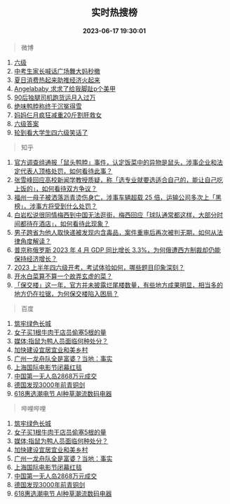 <div align="center"><h2>实时热搜榜</h2><h4>2023-06-17 19:30:01</h4></div>

> 微博  

1. [六级](https://s.weibo.com/weibo?q=%E5%85%AD%E7%BA%A7&t=31&band_rank=1&Refer=top)<br />
2. [中考生家长喊话广场舞大妈秒撤](https://s.weibo.com/weibo?q=%23%E4%B8%AD%E8%80%83%E7%94%9F%E5%AE%B6%E9%95%BF%E5%96%8A%E8%AF%9D%E5%B9%BF%E5%9C%BA%E8%88%9E%E5%A4%A7%E5%A6%88%E7%A7%92%E6%92%A4%23&t=31&band_rank=2&Refer=top)<br />
3. [夏日消费热起来助推经济火起来](https://s.weibo.com/weibo?q=%23%E5%A4%8F%E6%97%A5%E6%B6%88%E8%B4%B9%E7%83%AD%E8%B5%B7%E6%9D%A5%E5%8A%A9%E6%8E%A8%E7%BB%8F%E6%B5%8E%E7%81%AB%E8%B5%B7%E6%9D%A5%23&t=31&band_rank=3&Refer=top)<br />
4. [Angelababy 求求了给我脚趾p个美甲](https://s.weibo.com/weibo?q=Angelababy%20%E6%B1%82%E6%B1%82%E4%BA%86%E7%BB%99%E6%88%91%E8%84%9A%E8%B6%BEp%E4%B8%AA%E7%BE%8E%E7%94%B2&t=31&band_rank=4&Refer=top)<br />
5. [90后独腿司机跑货运月入过万](https://s.weibo.com/weibo?q=%2390%E5%90%8E%E7%8B%AC%E8%85%BF%E5%8F%B8%E6%9C%BA%E8%B7%91%E8%B4%A7%E8%BF%90%E6%9C%88%E5%85%A5%E8%BF%87%E4%B8%87%23&t=31&band_rank=5&Refer=top)<br />
6. [绝味鸭脖称终于沉冤得雪](https://s.weibo.com/weibo?q=%23%E7%BB%9D%E5%91%B3%E9%B8%AD%E8%84%96%E7%A7%B0%E7%BB%88%E4%BA%8E%E6%B2%89%E5%86%A4%E5%BE%97%E9%9B%AA%23&t=31&band_rank=6&Refer=top)<br />
7. [妈妈仨月疯狂减重20斤割肝救女](https://s.weibo.com/weibo?q=%23%E5%A6%88%E5%A6%88%E4%BB%A8%E6%9C%88%E7%96%AF%E7%8B%82%E5%87%8F%E9%87%8D20%E6%96%A4%E5%89%B2%E8%82%9D%E6%95%91%E5%A5%B3%23&t=31&band_rank=7&Refer=top)<br />
8. [六级答案](https://s.weibo.com/weibo?q=%E5%85%AD%E7%BA%A7%E7%AD%94%E6%A1%88&t=31&band_rank=8&Refer=top)<br />
9. [轮到看大学生四六级笑话了](https://s.weibo.com/weibo?q=%E8%BD%AE%E5%88%B0%E7%9C%8B%E5%A4%A7%E5%AD%A6%E7%94%9F%E5%9B%9B%E5%85%AD%E7%BA%A7%E7%AC%91%E8%AF%9D%E4%BA%86&t=31&band_rank=9&Refer=top)<br />

> 知乎  

1. [官方调查组通报「鼠头鸭脖」事件，认定饭菜中的异物是鼠头，涉事企业和法定代表人顶格处罚，如何看待此事？](https://www.zhihu.com/question/607131041)<br />
2. [张雪峰回应高校新闻学教授质疑，称「选专业就要选适合自己的，能让自己吃上饭的」，如何看待双方争议？](https://www.zhihu.com/question/606983081)<br />
3. [福州一母子被洒落沥青烫伤身亡，涉事车辆超载 25 倍，运输公司多次上「黑榜」，涉事方将受到什么处罚？](https://www.zhihu.com/question/607112600)<br />
4. [白岩松说很同情梅西到中国无法逛街，梅西回应「球队通常都这样，大部分时间都待在酒店」，如何看待此现象？](https://www.zhihu.com/question/607002376)<br />
5. [男子跨省为他人取快递被发现内含毒品，案件重审后再次被判无期，如何从法律角度解读？](https://www.zhihu.com/question/607104424)<br />
6. [普京称俄罗斯 2023 年 4 月 GDP 同比增长 3.3%，为何俄遭西方制裁却仍能保持经济增长？](https://www.zhihu.com/question/607051685)<br />
7. [2023 上半年四六级开考，考试体验如何，哪些题目印象深刻？](https://www.zhihu.com/question/607122232)<br />
8. [开水白菜算不算一个故弄玄虚的菜？](https://www.zhihu.com/question/487255017)<br />
9. [「保交楼」这一年，官方并未披露烂尾楼数量，有些地方成果明显，相当多的地方仍在拉锯，为何保交楼陷入困局？](https://www.zhihu.com/question/607125175)<br />

> 百度  

1. [筑牢绿色长城](https://www.baidu.com/s?wd=%E7%AD%91%E7%89%A2%E7%BB%BF%E8%89%B2%E9%95%BF%E5%9F%8E&sa=fyb_news&rsv_dl=fyb_news)<br />
2. [女子买1根牛肉干店员偷塞5根的量](https://www.baidu.com/s?wd=%E5%A5%B3%E5%AD%90%E4%B9%B01%E6%A0%B9%E7%89%9B%E8%82%89%E5%B9%B2%E5%BA%97%E5%91%98%E5%81%B7%E5%A1%9E5%E6%A0%B9%E7%9A%84%E9%87%8F&sa=fyb_news&rsv_dl=fyb_news)<br />
3. [媒体:指鼠为鸭人员面临何种处分？](https://www.baidu.com/s?wd=%E5%AA%92%E4%BD%93%3A%E6%8C%87%E9%BC%A0%E4%B8%BA%E9%B8%AD%E4%BA%BA%E5%91%98%E9%9D%A2%E4%B8%B4%E4%BD%95%E7%A7%8D%E5%A4%84%E5%88%86%EF%BC%9F&sa=fyb_news&rsv_dl=fyb_news)<br />
4. [加快建设宜居宜业和美乡村](https://www.baidu.com/s?wd=%E5%8A%A0%E5%BF%AB%E5%BB%BA%E8%AE%BE%E5%AE%9C%E5%B1%85%E5%AE%9C%E4%B8%9A%E5%92%8C%E7%BE%8E%E4%B9%A1%E6%9D%91&sa=fyb_news&rsv_dl=fyb_news)<br />
5. [广州一龙舟队全是富婆？当地：事实](https://www.baidu.com/s?wd=%E5%B9%BF%E5%B7%9E%E4%B8%80%E9%BE%99%E8%88%9F%E9%98%9F%E5%85%A8%E6%98%AF%E5%AF%8C%E5%A9%86%EF%BC%9F%E5%BD%93%E5%9C%B0%EF%BC%9A%E4%BA%8B%E5%AE%9E&sa=fyb_news&rsv_dl=fyb_news)<br />
6. [上海国际电影节闭幕红毯](https://www.baidu.com/s?wd=%E4%B8%8A%E6%B5%B7%E5%9B%BD%E9%99%85%E7%94%B5%E5%BD%B1%E8%8A%82%E9%97%AD%E5%B9%95%E7%BA%A2%E6%AF%AF&sa=fyb_news&rsv_dl=fyb_news)<br />
7. [中国第一无人岛2868万元成交](https://www.baidu.com/s?wd=%E4%B8%AD%E5%9B%BD%E7%AC%AC%E4%B8%80%E6%97%A0%E4%BA%BA%E5%B2%9B2868%E4%B8%87%E5%85%83%E6%88%90%E4%BA%A4&sa=fyb_news&rsv_dl=fyb_news)<br />
8. [德国发现3000年前青铜剑](https://www.baidu.com/s?wd=%E5%BE%B7%E5%9B%BD%E5%8F%91%E7%8E%B03000%E5%B9%B4%E5%89%8D%E9%9D%92%E9%93%9C%E5%89%91&sa=fyb_news&rsv_dl=fyb_news)<br />
9. [618惠选潮电节 AI种草潮流数码电器](https://www.baidu.com/s?wd=618%E6%83%A0%E9%80%89%E6%BD%AE%E7%94%B5%E8%8A%82&sa=fyb_news&rsv_dl=fyb_news)<br />

> 哔哩哔哩  

1. [筑牢绿色长城](https://www.baidu.com/s?wd=%E7%AD%91%E7%89%A2%E7%BB%BF%E8%89%B2%E9%95%BF%E5%9F%8E&sa=fyb_news&rsv_dl=fyb_news)<br />
2. [女子买1根牛肉干店员偷塞5根的量](https://www.baidu.com/s?wd=%E5%A5%B3%E5%AD%90%E4%B9%B01%E6%A0%B9%E7%89%9B%E8%82%89%E5%B9%B2%E5%BA%97%E5%91%98%E5%81%B7%E5%A1%9E5%E6%A0%B9%E7%9A%84%E9%87%8F&sa=fyb_news&rsv_dl=fyb_news)<br />
3. [媒体:指鼠为鸭人员面临何种处分？](https://www.baidu.com/s?wd=%E5%AA%92%E4%BD%93%3A%E6%8C%87%E9%BC%A0%E4%B8%BA%E9%B8%AD%E4%BA%BA%E5%91%98%E9%9D%A2%E4%B8%B4%E4%BD%95%E7%A7%8D%E5%A4%84%E5%88%86%EF%BC%9F&sa=fyb_news&rsv_dl=fyb_news)<br />
4. [加快建设宜居宜业和美乡村](https://www.baidu.com/s?wd=%E5%8A%A0%E5%BF%AB%E5%BB%BA%E8%AE%BE%E5%AE%9C%E5%B1%85%E5%AE%9C%E4%B8%9A%E5%92%8C%E7%BE%8E%E4%B9%A1%E6%9D%91&sa=fyb_news&rsv_dl=fyb_news)<br />
5. [广州一龙舟队全是富婆？当地：事实](https://www.baidu.com/s?wd=%E5%B9%BF%E5%B7%9E%E4%B8%80%E9%BE%99%E8%88%9F%E9%98%9F%E5%85%A8%E6%98%AF%E5%AF%8C%E5%A9%86%EF%BC%9F%E5%BD%93%E5%9C%B0%EF%BC%9A%E4%BA%8B%E5%AE%9E&sa=fyb_news&rsv_dl=fyb_news)<br />
6. [上海国际电影节闭幕红毯](https://www.baidu.com/s?wd=%E4%B8%8A%E6%B5%B7%E5%9B%BD%E9%99%85%E7%94%B5%E5%BD%B1%E8%8A%82%E9%97%AD%E5%B9%95%E7%BA%A2%E6%AF%AF&sa=fyb_news&rsv_dl=fyb_news)<br />
7. [中国第一无人岛2868万元成交](https://www.baidu.com/s?wd=%E4%B8%AD%E5%9B%BD%E7%AC%AC%E4%B8%80%E6%97%A0%E4%BA%BA%E5%B2%9B2868%E4%B8%87%E5%85%83%E6%88%90%E4%BA%A4&sa=fyb_news&rsv_dl=fyb_news)<br />
8. [德国发现3000年前青铜剑](https://www.baidu.com/s?wd=%E5%BE%B7%E5%9B%BD%E5%8F%91%E7%8E%B03000%E5%B9%B4%E5%89%8D%E9%9D%92%E9%93%9C%E5%89%91&sa=fyb_news&rsv_dl=fyb_news)<br />
9. [618惠选潮电节 AI种草潮流数码电器](https://www.baidu.com/s?wd=618%E6%83%A0%E9%80%89%E6%BD%AE%E7%94%B5%E8%8A%82&sa=fyb_news&rsv_dl=fyb_news)<br />
